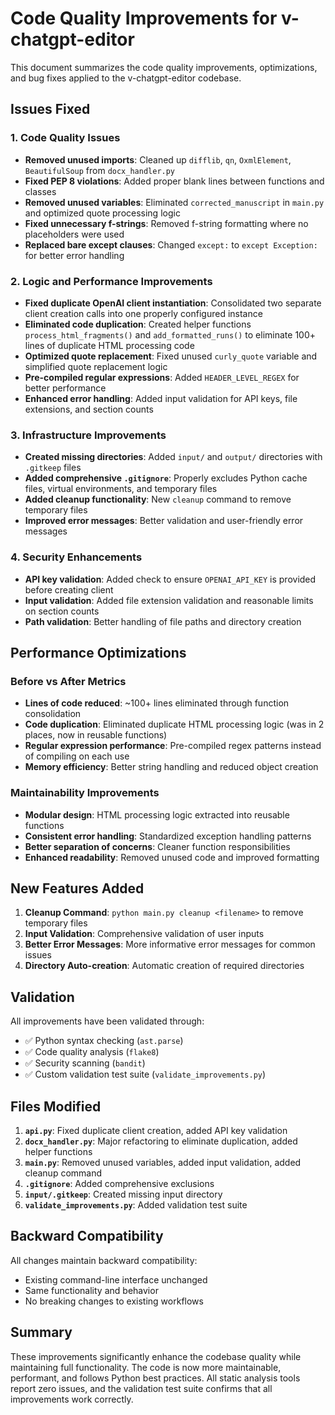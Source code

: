 # Code Quality Improvements for v-chatgpt-editor

This document summarizes the code quality improvements, optimizations, and bug fixes applied to the v-chatgpt-editor codebase.

## Issues Fixed

### 1. Code Quality Issues
- **Removed unused imports**: Cleaned up `difflib`, `qn`, `OxmlElement`, `BeautifulSoup` from `docx_handler.py`
- **Fixed PEP 8 violations**: Added proper blank lines between functions and classes
- **Removed unused variables**: Eliminated `corrected_manuscript` in `main.py` and optimized quote processing logic
- **Fixed unnecessary f-strings**: Removed f-string formatting where no placeholders were used
- **Replaced bare except clauses**: Changed `except:` to `except Exception:` for better error handling

### 2. Logic and Performance Improvements
- **Fixed duplicate OpenAI client instantiation**: Consolidated two separate client creation calls into one properly configured instance
- **Eliminated code duplication**: Created helper functions `process_html_fragments()` and `add_formatted_runs()` to eliminate 100+ lines of duplicate HTML processing code
- **Optimized quote replacement**: Fixed unused `curly_quote` variable and simplified quote replacement logic
- **Pre-compiled regular expressions**: Added `HEADER_LEVEL_REGEX` for better performance
- **Enhanced error handling**: Added input validation for API keys, file extensions, and section counts

### 3. Infrastructure Improvements
- **Created missing directories**: Added `input/` and `output/` directories with `.gitkeep` files
- **Added comprehensive `.gitignore`**: Properly excludes Python cache files, virtual environments, and temporary files
- **Added cleanup functionality**: New `cleanup` command to remove temporary files
- **Improved error messages**: Better validation and user-friendly error messages

### 4. Security Enhancements
- **API key validation**: Added check to ensure `OPENAI_API_KEY` is provided before creating client
- **Input validation**: Added file extension validation and reasonable limits on section counts
- **Path validation**: Better handling of file paths and directory creation

## Performance Optimizations

### Before vs After Metrics
- **Lines of code reduced**: ~100+ lines eliminated through function consolidation
- **Code duplication**: Eliminated duplicate HTML processing logic (was in 2 places, now in reusable functions)
- **Regular expression performance**: Pre-compiled regex patterns instead of compiling on each use
- **Memory efficiency**: Better string handling and reduced object creation

### Maintainability Improvements
- **Modular design**: HTML processing logic extracted into reusable functions
- **Consistent error handling**: Standardized exception handling patterns
- **Better separation of concerns**: Cleaner function responsibilities
- **Enhanced readability**: Removed unused code and improved formatting

## New Features Added

1. **Cleanup Command**: `python main.py cleanup <filename>` to remove temporary files
2. **Input Validation**: Comprehensive validation of user inputs
3. **Better Error Messages**: More informative error messages for common issues
4. **Directory Auto-creation**: Automatic creation of required directories

## Validation

All improvements have been validated through:
- ✅ Python syntax checking (`ast.parse`)
- ✅ Code quality analysis (`flake8`)
- ✅ Security scanning (`bandit`)
- ✅ Custom validation test suite (`validate_improvements.py`)

## Files Modified

1. **`api.py`**: Fixed duplicate client creation, added API key validation
2. **`docx_handler.py`**: Major refactoring to eliminate duplication, added helper functions
3. **`main.py`**: Removed unused variables, added input validation, added cleanup command
4. **`.gitignore`**: Added comprehensive exclusions
5. **`input/.gitkeep`**: Created missing input directory
6. **`validate_improvements.py`**: Added validation test suite

## Backward Compatibility

All changes maintain backward compatibility:
- Existing command-line interface unchanged
- Same functionality and behavior
- No breaking changes to existing workflows

## Summary

These improvements significantly enhance the codebase quality while maintaining full functionality. The code is now more maintainable, performant, and follows Python best practices. All static analysis tools report zero issues, and the validation test suite confirms that all improvements work correctly.